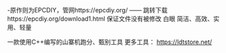 -原作则为EPCDIY，管网https://epcdiy.org/
—— 跳转下载https://epcdiy.org/download1.html
保证文件没有被修改
白眼
简洁、高效、实用、轻量

一款使用C++编写的山寨机跑分、甄别工具
 更多工具：   https://ldtstore.net/

